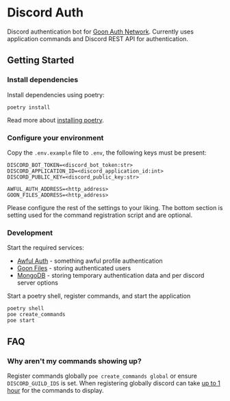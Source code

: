 # Discord Auth

Discord authentication bot for [Goon Auth Network](https://github.com/GoonAuthNetwork). Currently uses application commands and Discord REST API for authentication.

## Getting Started
### Install dependencies
Install dependencies using poetry:
```
poetry install
```
Read more about [installing poetry](https://python-poetry.org/docs/).

### Configure your environment
Copy the `.env.example` file to `.env`, the following keys must be present:
```
DISCORD_BOT_TOKEN=<discord_bot_token:str>
DISCORD_APPLICATION_ID=<discord_application_id:int>
DISCORD_PUBLIC_KEY=<discord_public_key:str>

AWFUL_AUTH_ADDRESS=<http_address>
GOON_FILES_ADDRESS=<http_address>
```

Please configure the rest of the settings to your liking. The bottom section is setting used for the command registration script and are optional.

### Development
Start the required services:

- [Awful Auth](https://github.com/GoonAuthNetwork/awful-auth) - something awful profile authentication
- [Goon Files](https://github.com/GoonAuthNetwork/goon-files) -  storing authenticated users
- [MongoDB](https://www.mongodb.com/) - storing temporary authentication data and per discord server options


Start a poetry shell, register commands, and start the application
```
poetry shell
poe create_commands
poe start
```

## FAQ

### Why aren't my commands showing up?
Register commands globally `poe create_commands global` or ensure `DISCORD_GUILD_IDS` is set. When registering globally discord can take [up to 1 hour](https://discord.com/developers/docs/interactions/application-commands#registering-a-command) for the commands to display.